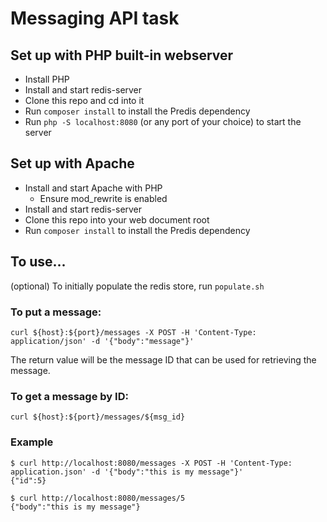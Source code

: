 # Messaging API task

## Set up with PHP built-in webserver
* Install PHP
* Install and start redis-server
* Clone this repo and cd into it
* Run `composer install` to install the Predis dependency
* Run `php -S localhost:8080` (or any port of your choice) to start the server

## Set up with Apache
* Install and start Apache with PHP
  * Ensure mod_rewrite is enabled
* Install and start redis-server
* Clone this repo into your web document root
* Run `composer install` to install the Predis dependency

## To use...
(optional) To initially populate the redis store, run `populate.sh`

### To put a message:
```
curl ${host}:${port}/messages -X POST -H 'Content-Type: application/json' -d '{"body":"message"}'
```
The return value will be the message ID that can be used for retrieving the message.


### To get a message by ID:
```
curl ${host}:${port}/messages/${msg_id}
```

### Example
```
$ curl http://localhost:8080/messages -X POST -H 'Content-Type: application.json' -d '{"body":"this is my message"}'
{"id":5}
```
```
$ curl http://localhost:8080/messages/5
{"body":"this is my message"}
```
